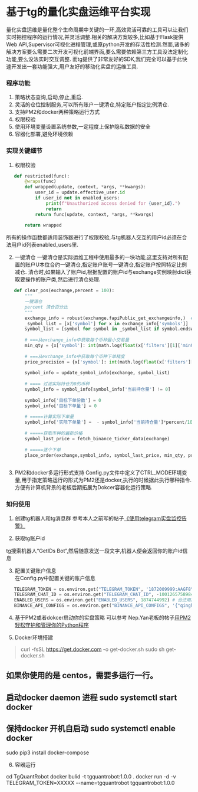 # 基于tg的量化实盘运维平台实现
量化实盘运维是量化整个生命周期中关键的一环,高效灵活可靠的工具可以让我们实时把控程序的运行情况,并灵活调整.相关的解决方案较多,比如基于Flask提供Web API,Supervisor可视化进程管理,或原python开发的存活性检测.然而,诸多的解决方案要么需要二次开发可视化前端界面,要么需要依赖第三方工具没法定制化功能,要么没法实时交互调整.
而tg提供了非常友好的SDK,我们完全可以基于此快速开发出一套功能强大,用户友好的移动化实盘的运维工具.

### 程序功能
1. 策略状态查询,启动,停止,重启.
2. 灵活的仓位控制服务,可以所有账户一键清仓,特定账户指定比例清仓.
3. 支持PM2和docker两种策略运行方式
4. 权限校验
5. 使用环境变量设置系统参数,一定程度上保护隐私数据的安全
6. 容器化部署,避免环境依赖


### 实现关键细节
1. 权限校验

```python
   def restricted(func):
       @wraps(func)
       def wrapped(update, context, *args, **kwargs):
           user_id = update.effective_user.id
           if user_id not in enabled_users:
               print(f"Unauthorized access denied for {user_id}.")
               return
           return func(update, context, *args, **kwargs)
   
       return wrapped

```
所有的操作函数都适用装饰器进行了权限校验,与tg机器人交互的用户id必须在合法用户id列表enabled_users里. 

2. 一键清仓
一键清仓是实际运维工程中使用最多的一块功能,这里支持对所有配置的账户U本位合约一键清仓,指定账户账号一键清仓,指定账户按照特定比例减仓. 清仓时,如果输入了账户id,根据配置的账户id与exchange实例映射dict获取要操作的账户类,然后进行清仓处理.

```python
   def clear_pos(exchange,percent = 100):
       """
       一键清仓
       percent 清仓百分比
       """
       exchange_info = robust(exchange.fapiPublic_get_exchangeinfo,)  # 获取账户净值    
       _symbol_list = [x['symbol'] for x in exchange_info['symbols']]
       symbol_list = [symbol for symbol in _symbol_list if symbol.endswith('USDT')] #过滤usdt合约
   
       # ===从exchange_info中获取每个币种最小交易量
       min_qty = {x['symbol']: int(math.log(float(x['filters'][1]['minQty']), 0.1)) for x in exchange_info['symbols']}
   
       # ===从exchange_info中获取每个币种下单精度
       price_precision = {x['symbol']: int(math.log(float(x['filters'][0]['tickSize']), 0.1)) for x in exchange_info   ['symbols']}
   
       symbol_info = update_symbol_info(exchange, symbol_list)
   
       # ==== 过滤实际持仓为0的币种
       symbol_info = symbol_info[symbol_info['当前持仓量'] != 0] 
   
       symbol_info['目标下单份数'] = 0
       symbol_info['目标下单量'] = 0
       
       # =====计算实际下单量
       symbol_info['实际下单量'] =  - symbol_info['当前持仓量']*percent/100
   
       # =====获取币种的最新价格
       symbol_last_price = fetch_binance_ticker_data(exchange)
   
       # =====逐个下单
       place_order(exchange,symbol_info, symbol_last_price, min_qty, price_precision)
   
```

3. PM2和docker多运行形式支持
Config.py文件中定义了CTRL_MODE环境变量,用于指定策略运行的形式为PM2还是docker,执行的时候据此执行哪种指令. 方便有计算机背景的老板后期拓展为Dokcer容器化运行策略.

### 如何使用
1. 创建tg机器人和tg消息群
参考本人之前写的帖子[《使用telegram实盘监控告警》](https://bbs.quantclass.cn/thread/6139)

2. 获取tg账户id

tg搜索机器人“GetIDs Bot”,然后随意发送一段文字,机器人便会返回你的账户id信息

3. 配置关键账户信息   
在Config.py中配置关键的账户信息
```python
   TELEGRAM_TOKEN = os.environ.get("TELEGRAM_TOKEN", '1872009999:AAGF8YtfYZomovrtPVkFmFAfTPczyM1D-Bc') # tg token
   TELEGRAM_CHAT_ID = os.environ.get("TELEGRAM_CHAT_ID", -1001265758984) # 用于实盘操作告警
   ENABLED_USERS = os.environ.get("ENABLED_USERS", 1874744992) # 合法用户id列表
   BINANCE_API_CONFIGS = os.environ.get("BINANCE_API_CONFIGS", '{"qinghaihu999999@163.com": {"apiKey": "ufEnlqdwRn240HCAuOwFGLNyV1QcbmruwiisszYTU3VncPlPElCS3PRffffffff","secret": "KWq8yf5ljrNEXky8T5qm8xwJHDjz5mul8zEe7sJTVRqy7ETUPAxti8ffffffffff"}}') # 账户列表   
```
4. 基于PM2或者dokcer启动你的实盘策略
 可以参考 Nep.Yan老板的帖子[用PM2轻松守护和管理你的Python程序](https://bbs.quantclass.cn/thread/6307)


5. Docker环境搭建
> curl -fsSL https://get.docker.com -o get-docker.sh
  sudo sh get-docker.sh
  ## 如果你使用的是 centos，需要多运行一行。 
  ## 启动docker daemon 进程 sudo systemctl start docker
  ## 保持docker 开机自启动 sudo systemctl enable docker
  sudo pip3 install docker-compose

6. 容器运行
>
   cd TgQuantRobot
   docker bulid -t tgquantrobot:1.0.0 .
   docker run -d -v TELEGRAM_TOKEN=XXXXX --name=tgquantrobot  tgquantrobot:1.0.0

